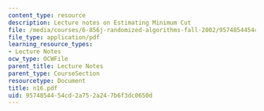 ```yaml
---
content_type: resource
description: Lecture notes on Estimating Minimum Cut
file: /media/courses/6-856j-randomized-algorithms-fall-2002/9574854454cd2a752a247b6f3dc0650d_n16.pdf
file_type: application/pdf
learning_resource_types:
- Lecture Notes
ocw_type: OCWFile
parent_title: Lecture Notes
parent_type: CourseSection
resourcetype: Document
title: n16.pdf
uid: 95748544-54cd-2a75-2a24-7b6f3dc0650d
---
```


